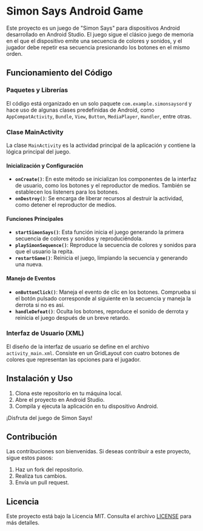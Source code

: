 # Simon Says Android Game

Este proyecto es un juego de "Simon Says" para dispositivos Android desarrollado en Android Studio. El juego sigue el clásico juego de memoria en el que el dispositivo emite una secuencia de colores y sonidos, y el jugador debe repetir esa secuencia presionando los botones en el mismo orden.

## Funcionamiento del Código

### Paquetes y Librerías

El código está organizado en un solo paquete `com.example.simonsaysord` y hace uso de algunas clases predefinidas de Android, como `AppCompatActivity`, `Bundle`, `View`, `Button`, `MediaPlayer`, `Handler`, entre otras.

### Clase MainActivity

La clase `MainActivity` es la actividad principal de la aplicación y contiene la lógica principal del juego.

#### Inicialización y Configuración

- **`onCreate()`**: En este método se inicializan los componentes de la interfaz de usuario, como los botones y el reproductor de medios. También se establecen los listeners para los botones.
- **`onDestroy()`**: Se encarga de liberar recursos al destruir la actividad, como detener el reproductor de medios.

#### Funciones Principales

- **`startSimonSays()`**: Esta función inicia el juego generando la primera secuencia de colores y sonidos y reproduciéndola.
- **`playSimonSequence()`**: Reproduce la secuencia de colores y sonidos para que el usuario la repita.
- **`restartGame()`**: Reinicia el juego, limpiando la secuencia y generando una nueva.

#### Manejo de Eventos

- **`onButtonClick()`**: Maneja el evento de clic en los botones. Comprueba si el botón pulsado corresponde al siguiente en la secuencia y maneja la derrota si no es así.
- **`handleDefeat()`**: Oculta los botones, reproduce el sonido de derrota y reinicia el juego después de un breve retardo.

### Interfaz de Usuario (XML)

El diseño de la interfaz de usuario se define en el archivo `activity_main.xml`. Consiste en un GridLayout con cuatro botones de colores que representan las opciones para el jugador.

## Instalación y Uso

1. Clona este repositorio en tu máquina local.
2. Abre el proyecto en Android Studio.
3. Compila y ejecuta la aplicación en tu dispositivo Android.

¡Disfruta del juego de Simon Says!

## Contribución

Las contribuciones son bienvenidas. Si deseas contribuir a este proyecto, sigue estos pasos:

1. Haz un fork del repositorio.
2. Realiza tus cambios.
3. Envía un pull request.

## Licencia

Este proyecto está bajo la Licencia MIT. Consulta el archivo [LICENSE](LICENSE) para más detalles.
